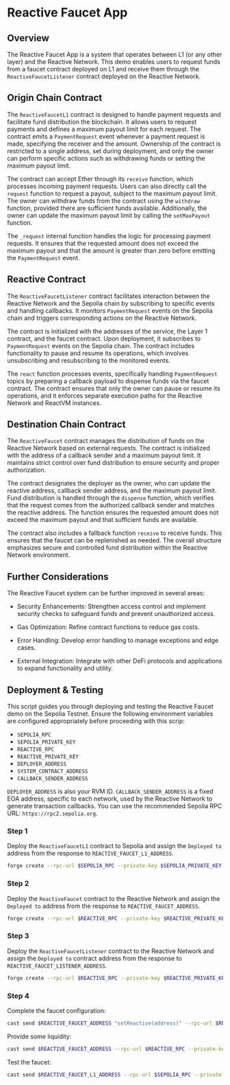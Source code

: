# Reactive Faucet App

## Overview

The Reactive Faucet App is a system that operates between L1 (or any other layer) and the Reactive Network. This demo enables users to request funds from a faucet contract deployed on L1 and receive them through the `ReactiveFaucetListener` contract deployed on the Reactive Network.

## Origin Chain Contract

The `ReactiveFaucetL1` contract is designed to handle payment requests and facilitate fund distribution the blockchain. It allows users to request payments and defines a maximum payout limit for each request. The contract emits a `PaymentRequest` event whenever a payment request is made, specifying the receiver and the amount. Ownership of the contract is restricted to a single address, set during deployment, and only the owner can perform specific actions such as withdrawing funds or setting the maximum payout limit.

The contract can accept Ether through its `receive` function, which processes incoming payment requests. Users can also directly call the `request` function to request a payout, subject to the maximum payout limit. The owner can withdraw funds from the contract using the `withdraw` function, provided there are sufficient funds available. Additionally, the owner can update the maximum payout limit by calling the `setMaxPayout` function.

The `_request` internal function handles the logic for processing payment requests. It ensures that the requested amount does not exceed the maximum payout and that the amount is greater than zero before emitting the `PaymentRequest` event.

## Reactive Contract

The `ReactiveFaucetListener` contract facilitates interaction between the Reactive Network and the Sepolia chain by subscribing to specific events and handling callbacks. It monitors `PaymentRequest` events on the Sepolia chain and triggers corresponding actions on the Reactive Network.

The contract is initialized with the addresses of the service, the Layer 1 contract, and the faucet contract. Upon deployment, it subscribes to `PaymentRequest` events on the Sepolia chain. The contract includes functionality to pause and resume its operations, which involves unsubscribing and resubscribing to the monitored events.

The `react` function processes events, specifically handling `PaymentRequest` topics by preparing a callback payload to dispense funds via the faucet contract. The contract ensures that only the owner can pause or resume its operations, and it enforces separate execution paths for the Reactive Network and ReactVM instances.

## Destination Chain Contract

The `ReactiveFaucet` contract manages the distribution of funds on the Reactive Network based on external requests. The contract is initialized with the address of a callback sender and a maximum payout limit. It maintains strict control over fund distribution to ensure security and proper authorization.

The contract designates the deployer as the owner, who can update the reactive address, callback sender address, and the maximum payout limit. Fund distribution is handled through the `dispense` function, which verifies that the request comes from the authorized callback sender and matches the reactive address. The function ensures the requested amount does not exceed the maximum payout and that sufficient funds are available.

The contract also includes a fallback function `receive` to receive funds. This ensures that the faucet can be replenished as needed. The overall structure emphasizes secure and controlled fund distribution within the Reactive Network environment.

## Further Considerations

The Reactive Faucet system can be further improved in several areas:

- Security Enhancements: Strengthen access control and implement security checks to safeguard funds and prevent unauthorized access.

- Gas Optimization: Refine contract functions to reduce gas costs.

- Error Handling: Develop error handling to manage exceptions and edge cases.

- External Integration: Integrate with other DeFi protocols and applications to expand functionality and utility.

## Deployment & Testing

This script guides you through deploying and testing the Reactive Faucet demo on the Sepolia Testnet. Ensure the following environment variables are configured appropriately before proceeding with this scrip:

* `SEPOLIA_RPC`
* `SEPOLIA_PRIVATE_KEY`
* `REACTIVE_RPC`
* `REACTIVE_PRIVATE_KEY`
* `DEPLOYER_ADDRESS`
* `SYSTEM_CONTRACT_ADDRESS`
* `CALLBACK_SENDER_ADDRESS`

`DEPLOYER_ADDRESS` is also your RVM ID. `CALLBACK_SENDER_ADDRESS` is a fixed EOA address, specific to each network, used by the Reactive Network to generate transaction callbacks. You can use the recommended Sepolia RPC URL: `https://rpc2.sepolia.org`.

### Step 1

Deploy the `ReactiveFaucetL1` contract to Sepolia and assign the `Deployed to` address from the response to `REACTIVE_FAUCET_L1_ADDRESS`.

```bash
forge create --rpc-url $SEPOLIA_RPC --private-key $SEPOLIA_PRIVATE_KEY src/faucet/ReactiveFaucetL1.sol:ReactiveFaucetL1 --constructor-args 1ether
```

### Step 2

Deploy the `ReactiveFaucet` contract to the Reactive Network and assign the `Deployed to` address from the response to `REACTIVE_FAUCET_ADDRESS`.

```bash
forge create --rpc-url $REACTIVE_RPC --private-key $REACTIVE_PRIVATE_KEY src/faucet/ReactiveFaucet.sol:ReactiveFaucet --constructor-args $CALLBACK_SENDER_ADDRESS 1ether
```

### Step 3

Deploy the `ReactiveFaucetListener` contract to the Reactive Network and assign the `Deployed to` contract address from the response to `REACTIVE_FAUCET_LISTENER_ADDRESS`.

```bash
forge create --rpc-url $REACTIVE_RPC --private-key $REACTIVE_PRIVATE_KEY src/faucet/ReactiveFaucetListener.sol:ReactiveFaucetListener --constructor-args $SYSTEM_CONTRACT_ADDRESS $REACTIVE_FAUCET_L1_ADDRESS $REACTIVE_FAUCET_ADDRESS
```

### Step 4

Complete the faucet configuration:

```bash
cast send $REACTIVE_FAUCET_ADDRESS "setReactive(address)" --rpc-url $REACTIVE_RPC --private-key $REACTIVE_PRIVATE_KEY $DEPLOYER_ADDRESS
```

Provide some liquidity:

```bash
cast send $REACTIVE_FAUCET_ADDRESS --rpc-url $REACTIVE_RPC --private-key $REACTIVE_PRIVATE_KEY --value 5ether
```

Test the faucet:

```bash
cast send $REACTIVE_FAUCET_L1_ADDRESS --rpc-url $SEPOLIA_RPC --private-key $SEPOLIA_PRIVATE_KEY --value 0.1ether
```